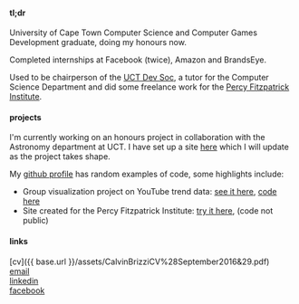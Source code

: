 #### tl;dr

University of Cape Town Computer Science and Computer Games Development graduate, doing my honours now.

Completed internships at Facebook (twice), Amazon and BrandsEye.

Used to be chairperson of the [UCT Dev Soc](https://www.facebook.com/groups/uctdev/), a tutor for the Computer Science Department and did some freelance work for the [Percy Fitzpatrick Institute](http://kysabymf.herokuapp.com/).

#### projects

I'm currently working on an honours project in collaboration with the Astronomy department at UCT. I have set up a site [here](http://calvinbrizzi.com/visastro/) which I will update as the project takes shape.

My [github profile](https://github.com/calvin-brizzi/) has random examples of code, some highlights include:

* Group visualization project on YouTube trend data: [see it here](https://people.cs.uct.ac.za/~mcgbri004/vis-project/visualization.html), [code here](https://github.com/Brian-McG/YouTube-Trends)
* Site created for the Percy Fitzpatrick Institute: [try it here](http://kysabymf.herokuapp.com/), (code not public)

#### links

[cv]({{ base.url }}/assets/CalvinBrizziCV%28September2016&29.pdf)  
[email](mailto:calvin.brizzi@gmail.com)  
[linkedin](https://www.linkedin.com/in/calvinbrizzi)  
[facebook](https://www.facebook.com/calvin.brizzi)  
